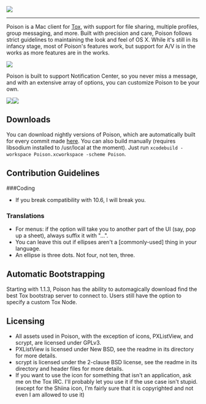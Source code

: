 ![](http://vexx.us/Images/poison1.png)
***
Poison is a Mac client for [Tox](https://github.com/irungentoo/ProjecTox-Core), with support for file sharing, multiple profiles, group messaging, and more. Built with precision and care, Poison follows strict guidelines to maintaining the look and feel of OS X. While it's still in its infancy stage, most of Poison's features work, but support for A/V is in the works as more features are in the works.

![](http://vexx.us/Examples/Poison/lady_stoneheart.png)


Poison is built to support Notification Center, so you never miss a message, and with an extensive array of options, you can customize Poison to be your own.

<img src="http://vexx.us/Images/notification-group.png"><img src="http://vexx.us/Images/notification-online.png">





## Downloads

You can download nightly versions of Poison, which are automatically built for every commit made  [here](https://c1cf.https.cdn.softlayer.net/80C1CF/192.254.75.110:8080/job/Poison_OS_X/lastSuccessfulBuild/artifact/arc/poison.zip).
You can also build manually (requires libsodium installed to /usr/local at the moment). Just run ``xcodebuild -workspace Poison.xcworkspace -scheme Poison``.  

## Contribution Guidelines
###Coding
* If you break compatibility with 10.6, I will break you.

### Translations
* For menus: if the option will take you to another part of the UI (say, pop up a sheet), always suffix it with "...".
* You can leave this out if ellipses aren't a [commonly-used] thing in your language.
* An ellipse is three dots. Not four, not ten, three.

## Automatic Bootstrapping
Starting with 1.1.3, Poison has the ability to automagically download find the best Tox bootstrap server to connect to. Users still have the option to specify a custom Tox Node.

## Licensing

* All assets used in Poison, with the exception of icons, PXListView, and scrypt, are licensed under GPLv3.  
* PXListView is licensed under New BSD, see the readme in its directory for more details.  
* scrypt is licensed under the 2-clause BSD license, see the readme in its directory and header files for more details.  
* If you want to use the icon for something that isn't an application, ask me on the Tox IRC. I'll probably let you use it if the use case isn't stupid. (except for the Shiina icon, I'm fairly sure that it is copyrighted and not even I am allowed to use it)

